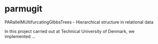 parmugit
========

PARallelMUltifurcatingGIbbsTrees - Hierarchical structure in relational data


In this project carried out at Technical University of Denmark, we implemented ...
